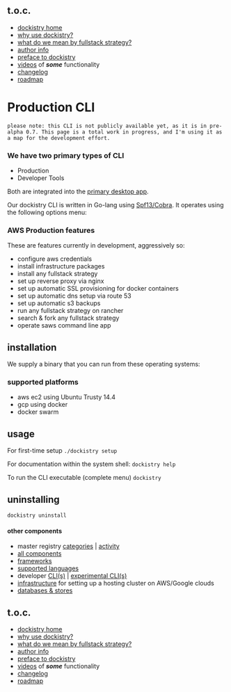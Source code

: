 ## t.o.c.
- [dockistry home](https://github.com/forktheweb/dockistry)
- [why use dockistry?](https://github.com/forktheweb/dockistry/blob/master/docs-why.use.this.md)
- [what do we mean by fullstack strategy?](https://github.com/forktheweb/dockistry#what-is-a-fullstack-strategy)
- [author info](https://labs.stackfork.com:2003/dockistry-contributors/cho)
- [preface to dockistry](https://github.com/forktheweb/dockistry/blob/master/docs-preface.md) 
- [videos](https://github.com/forktheweb/dockistry/blob/master/docs-videos.md) of ***some*** functionality
- [changelog](https://github.com/forktheweb/dockistry/blob/master/changelog.md)
- [roadmap](https://github.com/forktheweb/dockistry/blob/master/roadmap.md)


# Production CLI
```please note: this CLI is not publicly available yet, as it is in pre-alpha 0.7. This page is a total work in progress, and I'm using it as a map for the development effort.```

### We have two primary types of CLI
- Production
- Developer Tools

Both are integrated into the [primary desktop app]().

Our dockistry CLI is written in Go-lang using [Spf13/Cobra](https://github.com/spf13/cobra).
It operates using the following options menu:

### AWS Production features
These are features currently in development, aggressively so:

 - configure aws credentials
 - install infrastructure packages
 - install any fullstack strategy
 - set up reverse proxy via nginx
 - set up automatic SSL provisioning for docker containers
 - set up automatic dns setup via route 53
 - set up automatic s3 backups
 - run any fullstack strategy on rancher
 - search & fork any fullstack strategy
 - operate saws command line app
 
## installation
We supply a binary that you can run from these operating systems:

### supported platforms
- aws ec2 using Ubuntu Trusty 14.4
- gcp using docker
- docker swarm

 

## usage
For first-time setup
``` ./dockistry setup ```
 
For documentation within the system shell:
``` dockistry help ```

To run the CLI executable (complete menu)
``` dockistry ```

## uninstalling
```dockistry uninstall```

#### other components
   * master registry [categories](https://labs.stackfork.com:2003/explore/groups) | [activity](https://labs.stackfork.com:2003/explore/projects/starred)
   * [all components](https://github.com/forktheweb/dockistry/blob/master/docs-componentry.md)
   * [frameworks](https://github.com/forktheweb/dockistry/blob/master/docs-frameworks.md) 
   * [supported languages](https://github.com/forktheweb/dockistry/blob/master/docs-languages.md)
   * developer [CLI(s)](https://github.com/forktheweb/dockistry/blob/master/dockistry-cli.md) | [experimental CLI(s)](https://github.com/forktheweb/dockistry/blob/master/docs-experimental-cli.md)
   * [infrastructure](https://github.com/forktheweb/dockistry/blob/master/docs-infrastructure-packages.md) for setting up a hosting cluster on AWS/Google clouds
   * [databases & stores](https://github.com/forktheweb/dockistry/blob/master/docs-database.md)

## t.o.c.
- [dockistry home](https://github.com/forktheweb/dockistry)
- [why use dockistry?](https://github.com/forktheweb/dockistry/blob/master/docs-why.use.this.md)
- [what do we mean by fullstack strategy?](https://github.com/forktheweb/dockistry#what-is-a-fullstack-strategy)
- [author info](https://labs.stackfork.com:2003/dockistry-contributors/cho)
- [preface to dockistry](https://github.com/forktheweb/dockistry/blob/master/docs-preface.md) 
- [videos](https://github.com/forktheweb/dockistry/blob/master/docs-videos.md) of ***some*** functionality
- [changelog](https://github.com/forktheweb/dockistry/blob/master/changelog.md)
- [roadmap](https://github.com/forktheweb/dockistry/blob/master/roadmap.md)
